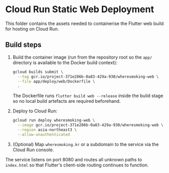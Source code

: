 # Cloud Run Static Web Deployment

This folder contains the assets needed to containerise the Flutter web build
for hosting on Cloud Run.

## Build steps

1. Build the container image (run from the repository root so the `app/`
   directory is available to the Docker build context):
   ```bash
   gcloud builds submit \
     --tag gcr.io/project-371e286b-0a83-429a-930/wheresmoking-web \
     --file app/deploy/web/Dockerfile \
     .
   ```

   The Dockerfile runs `flutter build web --release` inside the build stage so
   no local build artefacts are required beforehand.

2. Deploy to Cloud Run:
   ```bash
   gcloud run deploy wheresmoking-web \
     --image gcr.io/project-371e286b-0a83-429a-930/wheresmoking-web \
     --region asia-northeast3 \
     --allow-unauthenticated
   ```

3. (Optional) Map `wheresmoking.kr` or a subdomain to the service via the
   Cloud Run console.

The service listens on port 8080 and routes all unknown paths to `index.html`
so that Flutter's client-side routing continues to function.
